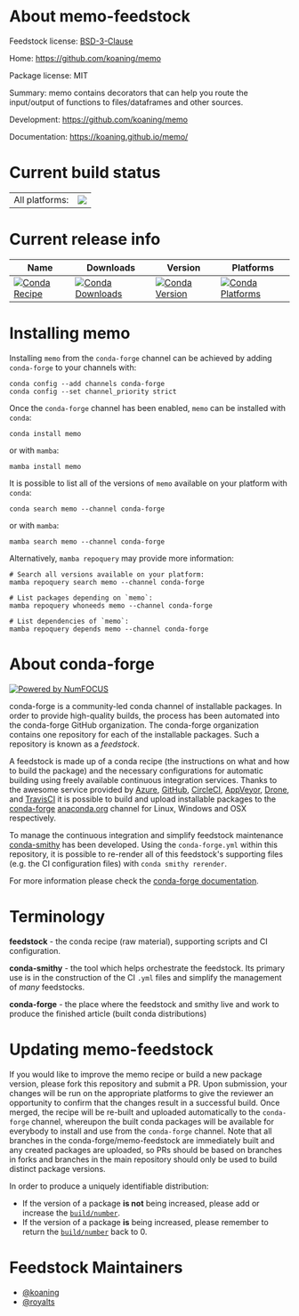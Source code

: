 About memo-feedstock
====================

Feedstock license: [BSD-3-Clause](https://github.com/conda-forge/memo-feedstock/blob/main/LICENSE.txt)

Home: https://github.com/koaning/memo

Package license: MIT

Summary: memo contains decorators that can help you route the input/output of functions to files/dataframes and other sources.

Development: https://github.com/koaning/memo

Documentation: https://koaning.github.io/memo/

Current build status
====================


<table><tr><td>All platforms:</td>
    <td>
      <a href="https://dev.azure.com/conda-forge/feedstock-builds/_build/latest?definitionId=11769&branchName=main">
        <img src="https://dev.azure.com/conda-forge/feedstock-builds/_apis/build/status/memo-feedstock?branchName=main">
      </a>
    </td>
  </tr>
</table>

Current release info
====================

| Name | Downloads | Version | Platforms |
| --- | --- | --- | --- |
| [![Conda Recipe](https://img.shields.io/badge/recipe-memo-green.svg)](https://anaconda.org/conda-forge/memo) | [![Conda Downloads](https://img.shields.io/conda/dn/conda-forge/memo.svg)](https://anaconda.org/conda-forge/memo) | [![Conda Version](https://img.shields.io/conda/vn/conda-forge/memo.svg)](https://anaconda.org/conda-forge/memo) | [![Conda Platforms](https://img.shields.io/conda/pn/conda-forge/memo.svg)](https://anaconda.org/conda-forge/memo) |

Installing memo
===============

Installing `memo` from the `conda-forge` channel can be achieved by adding `conda-forge` to your channels with:

```
conda config --add channels conda-forge
conda config --set channel_priority strict
```

Once the `conda-forge` channel has been enabled, `memo` can be installed with `conda`:

```
conda install memo
```

or with `mamba`:

```
mamba install memo
```

It is possible to list all of the versions of `memo` available on your platform with `conda`:

```
conda search memo --channel conda-forge
```

or with `mamba`:

```
mamba search memo --channel conda-forge
```

Alternatively, `mamba repoquery` may provide more information:

```
# Search all versions available on your platform:
mamba repoquery search memo --channel conda-forge

# List packages depending on `memo`:
mamba repoquery whoneeds memo --channel conda-forge

# List dependencies of `memo`:
mamba repoquery depends memo --channel conda-forge
```


About conda-forge
=================

[![Powered by
NumFOCUS](https://img.shields.io/badge/powered%20by-NumFOCUS-orange.svg?style=flat&colorA=E1523D&colorB=007D8A)](https://numfocus.org)

conda-forge is a community-led conda channel of installable packages.
In order to provide high-quality builds, the process has been automated into the
conda-forge GitHub organization. The conda-forge organization contains one repository
for each of the installable packages. Such a repository is known as a *feedstock*.

A feedstock is made up of a conda recipe (the instructions on what and how to build
the package) and the necessary configurations for automatic building using freely
available continuous integration services. Thanks to the awesome service provided by
[Azure](https://azure.microsoft.com/en-us/services/devops/), [GitHub](https://github.com/),
[CircleCI](https://circleci.com/), [AppVeyor](https://www.appveyor.com/),
[Drone](https://cloud.drone.io/welcome), and [TravisCI](https://travis-ci.com/)
it is possible to build and upload installable packages to the
[conda-forge](https://anaconda.org/conda-forge) [anaconda.org](https://anaconda.org/)
channel for Linux, Windows and OSX respectively.

To manage the continuous integration and simplify feedstock maintenance
[conda-smithy](https://github.com/conda-forge/conda-smithy) has been developed.
Using the ``conda-forge.yml`` within this repository, it is possible to re-render all of
this feedstock's supporting files (e.g. the CI configuration files) with ``conda smithy rerender``.

For more information please check the [conda-forge documentation](https://conda-forge.org/docs/).

Terminology
===========

**feedstock** - the conda recipe (raw material), supporting scripts and CI configuration.

**conda-smithy** - the tool which helps orchestrate the feedstock.
                   Its primary use is in the construction of the CI ``.yml`` files
                   and simplify the management of *many* feedstocks.

**conda-forge** - the place where the feedstock and smithy live and work to
                  produce the finished article (built conda distributions)


Updating memo-feedstock
=======================

If you would like to improve the memo recipe or build a new
package version, please fork this repository and submit a PR. Upon submission,
your changes will be run on the appropriate platforms to give the reviewer an
opportunity to confirm that the changes result in a successful build. Once
merged, the recipe will be re-built and uploaded automatically to the
`conda-forge` channel, whereupon the built conda packages will be available for
everybody to install and use from the `conda-forge` channel.
Note that all branches in the conda-forge/memo-feedstock are
immediately built and any created packages are uploaded, so PRs should be based
on branches in forks and branches in the main repository should only be used to
build distinct package versions.

In order to produce a uniquely identifiable distribution:
 * If the version of a package **is not** being increased, please add or increase
   the [``build/number``](https://docs.conda.io/projects/conda-build/en/latest/resources/define-metadata.html#build-number-and-string).
 * If the version of a package **is** being increased, please remember to return
   the [``build/number``](https://docs.conda.io/projects/conda-build/en/latest/resources/define-metadata.html#build-number-and-string)
   back to 0.

Feedstock Maintainers
=====================

* [@koaning](https://github.com/koaning/)
* [@royalts](https://github.com/royalts/)

